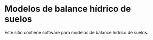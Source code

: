 # Modelos de balance hídrico de suelos

Este sitio contiene software para modelos de balance hídrico de suelos.

